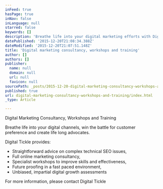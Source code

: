 ```yaml
---
inFeed: true
hasPage: true
inNav: false
inLanguage: null
starred: false
keywords: []
description: 'Breathe life into your digital marketing efforts with Digital Tickle, digital channel consultancy, technical advice, training and workshops'
datePublished: '2015-12-20T21:08:34.388Z'
dateModified: '2015-12-20T21:07:51.148Z'
title: 'Digital marketing consultancy, workshops and training'
author: []
authors: []
publisher:
  name: null
  domain: null
  url: null
  favicon: null
sourcePath: _posts/2015-12-20-digital-marketing-consultancy-workshops-and-training.md
published: true
url: digital-marketing-consultancy-workshops-and-training/index.html
_type: Article

---
```

Digital Marketing Consultancy, Workshops and Training

Breathe life into your digital channels, win the battle for customer preference and create life long advocates.

Digital Tickle provides:

* Straightforward advice on complex technical SEO issues,
* Full online marketing consultancy,
* Specialist workshops to improve skills and effectiveness,
* Future proofing in a fast paced environment,
* Unbiased, impartial digital growth assessments 

For more information, please contact Digital Tickle